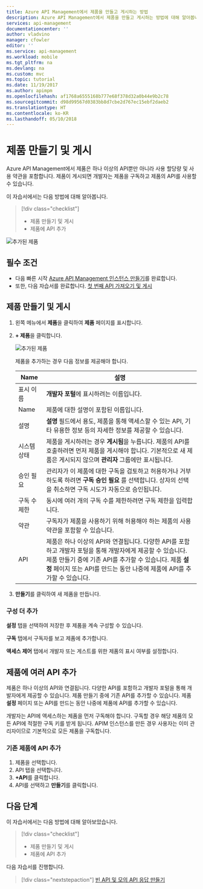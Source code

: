 ```yaml
---
title: Azure API Management에서 제품을 만들고 게시하는 방법
description: Azure API Management에서 제품을 만들고 게시하는 방법에 대해 알아봅니다.
services: api-management
documentationcenter: ''
author: vladvino
manager: cfowler
editor: ''
ms.service: api-management
ms.workload: mobile
ms.tgt_pltfrm: na
ms.devlang: na
ms.custom: mvc
ms.topic: tutorial
ms.date: 11/19/2017
ms.author: apimpm
ms.openlocfilehash: af1768a6555168b777e68f378d32a0b44e9b2c78
ms.sourcegitcommit: d98d99567d0383bb8d7cbe2d767ec15ebf2daeb2
ms.translationtype: HT
ms.contentlocale: ko-KR
ms.lasthandoff: 05/10/2018
---
```

# <a name="create-and-publish-a-product"></a>제품 만들기 및 게시  

Azure API Management에서 제품은 하나 이상의 API뿐만 아니라 사용 할당량 및 사용 약관을 포함합니다. 제품이 게시되면 개발자는 제품을 구독하고 제품의 API를 사용할 수 있습니다.  

이 자습서에서는 다음 방법에 대해 알아봅니다.

> [!div class="checklist"]
> * 제품 만들기 및 게시
> * 제품에 API 추가

![추가된 제품](media/api-management-howto-add-products/added-product.png)

## <a name="prerequisites"></a>필수 조건

+ 다음 빠른 시작 [Azure API Management 인스턴스 만들기](get-started-create-service-instance.md)를 완료합니다.
+ 또한, 다음 자습서를 완료합니다. [첫 번째 API 가져오기 및 게시](import-and-publish.md)

## <a name="create-and-publish-a-product"></a>제품 만들기 및 게시

1. 왼쪽 메뉴에서 **제품**을 클릭하여 **제품** 페이지를 표시합니다.
2. **+ 제품**을 클릭합니다.

    ![추가된 제품](media/api-management-howto-add-products/add-product.png)

    제품을 추가하는 경우 다음 정보를 제공해야 합니다. 

    |Name|설명|
    |---|---|
    |표시 이름|**개발자 포털**에 표시하려는 이름입니다.|
    |Name|제품에 대한 설명이 포함된 이름입니다.|
    |설명|**설명** 필드에서 용도, 제품을 통해 액세스할 수 있는 API, 기타 유용한 정보 등의 자세한 정보를 제공할 수 있습니다.|
    |시스템 상태|제품을 게시하려는 경우 **게시됨**을 누릅니다. 제품의 API를 호출하려면 먼저 제품을 게시해야 합니다. 기본적으로 새 제품은 게시되지 않으며 **관리자** 그룹에만 표시됩니다.|
    |승인 필요|관리자가 이 제품에 대한 구독을 검토하고 허용하거나 거부하도록 하려면 **구독 승인 필요** 를 선택합니다. 상자의 선택을 취소하면 구독 시도가 자동으로 승인됩니다. |
    |구독 수 제한|동시에 여러 개의 구독 수를 제한하려면 구독 제한을 입력합니다. |
    |약관|구독자가 제품을 사용하기 위해 허용해야 하는 제품의 사용 약관을 포함할 수 있습니다.|
    |API|제품은 하나 이상의 API와 연결됩니다. 다양한 API를 포함하고 개발자 포털을 통해 개발자에게 제공할 수 있습니다. <br/> 제품 만들기 중에 기존 API를 추가할 수 있습니다. 제품 **설정** 페이지 또는 API를 만드는 동안 나중에 제품에 API를 추가할 수 있습니다.|<br/>개발자는 API에 액세스하는 제품을 먼저 구독해야 합니다. 구독할 경우 해당 제품의 모든 API에 적절한 구독 키를 받게 됩니다.<br/> APIM 인스턴스를 만든 경우 사용자는 이미 관리자이므로 기본적으로 모든 제품을 구독한 상태가 됩니다.|

3. **만들기**를 클릭하여 새 제품을 만듭니다.

### <a name="add-more-configurations"></a>구성 더 추가

**설정** 탭을 선택하여 저장한 후 제품을 계속 구성할 수 있습니다. 

**구독** 탭에서 구독자를 보고 제품에 추가합니다.

**액세스 제어** 탭에서 개발자 또는 게스트를 위한 제품의 표시 여부를 설정합니다.

## <a name="add-apis"> </a>제품에 여러 API 추가

제품은 하나 이상의 API와 연결됩니다. 다양한 API를 포함하고 개발자 포털을 통해 개발자에게 제공할 수 있습니다. 제품 만들기 중에 기존 API를 추가할 수 있습니다. 제품 **설정** 페이지 또는 API를 만드는 동안 나중에 제품에 API를 추가할 수 있습니다.

개발자는 API에 액세스하는 제품을 먼저 구독해야 합니다. 구독할 경우 해당 제품의 모든 API에 적절한 구독 키를 받게 됩니다. APIM 인스턴스를 만든 경우 사용자는 이미 관리자이므로 기본적으로 모든 제품을 구독합니다.

### <a name="add-an-api-to-an-existing-product"></a>기존 제품에 API 추가

1. 제품을 선택합니다.
2. API 탭을 선택합니다.
3. **+API**를 클릭합니다.
4. API를 선택하고 **만들기**를 클릭합니다.

## <a name="next-steps"></a>다음 단계

이 자습서에서는 다음 방법에 대해 알아보았습니다.

> [!div class="checklist"]
> * 제품 만들기 및 게시
> * 제품에 API 추가

다음 자습서를 진행합니다.

> [!div class="nextstepaction"]
> [빈 API 및 모의 API 응답 만들기](mock-api-responses.md)
